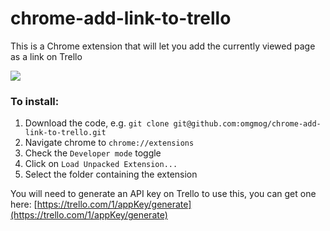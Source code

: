 chrome-add-link-to-trello
=========================

This is a Chrome extension that will let you add the currently viewed page as a link on Trello

![](http://uk.omg.li/PnUY/Screen%20Shot%202013-06-23%20at%2002.41.12.png)

### To install:

  1. Download the code, e.g. `git clone git@github.com:omgmog/chrome-add-link-to-trello.git`
  2. Navigate chrome to `chrome://extensions`
  3. Check the `Developer mode` toggle
  4. Click on `Load Unpacked Extension...`
  5. Select the folder containing the extension
  
You will need to generate an API key on Trello to use this, you can get one here: [https://trello.com/1/appKey/generate](https://trello.com/1/appKey/generate)

